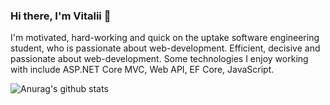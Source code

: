 ### Hi there, I'm Vitalii 👋

I'm motivated, hard-working and quick on the uptake software engineering student, who is passionate about web-development. Efficient, decisive and passionate
about web-development. Some technologies I enjoy working with include ASP.NET Core MVC, Web API, EF Core, JavaScript.

![Anurag's github stats](https://github-readme-stats.vercel.app/api?username=Strafe153)
